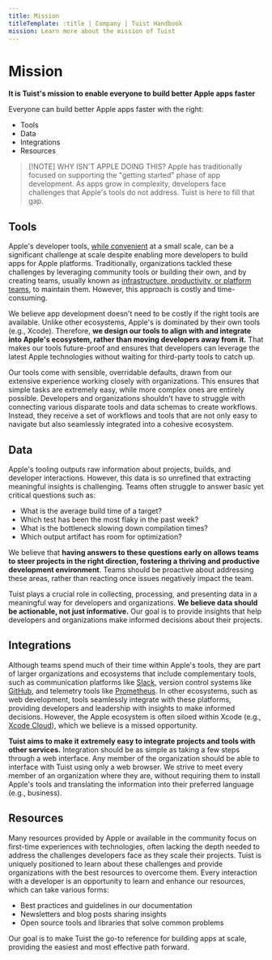 ```yaml
---
title: Mission
titleTemplate: :title | Company | Tuist Handbook
mission: Learn more about the mission of Tuist
---
```


# Mission

**It is Tuist's mission to enable everyone to build better Apple apps faster**

Everyone can build better Apple apps faster with the right:

- Tools
- Data
- Integrations
- Resources

> [!NOTE] WHY ISN'T APPLE DOING THIS?
> Apple has traditionally focused on supporting the "getting started" phase of app development. As apps grow in complexity, developers face challenges that Apple's tools do not address. Tuist is here to fill that gap.

## Tools

Apple's developer tools, [while convenient](https://docs.tuist.io/guide/introduction/cost-of-convenience.html) at a small scale, can be a significant challenge at scale despite enabling more developers to build apps for Apple platforms. Traditionally, organizations tackled these challenges by leveraging community tools or building their own, and by creating teams, usually known as [infrastructure, productivity, or platform teams](https://blog.pragmaticengineer.com/platform-teams/), to maintain them. However, this approach is costly and time-consuming.

We believe app development doesn't need to be costly if the right tools are available. Unlike other ecosystems, Apple's is dominated by their own tools (e.g., Xcode). Therefore, **we design our tools to align with and integrate into Apple's ecosystem, rather than moving developers away from it.** That makes our tools future-proof and ensures that developers can leverage the latest Apple technologies without waiting for third-party tools to catch up.

Our tools come with sensible, overridable defaults, drawn from our extensive experience working closely with organizations. This ensures that simple tasks are extremely easy, while more complex ones are entirely possible. Developers and organizations shouldn't have to struggle with connecting various disparate tools and data schemas to create workflows. Instead, they receive a set of workflows and tools that are not only easy to navigate but also seamlessly integrated into a cohesive ecosystem.

## Data

Apple's tooling outputs raw information about projects, builds, and developer interactions. However, this data is so unrefined that extracting meaningful insights is challenging. Teams often struggle to answer basic yet critical questions such as:

- What is the average build time of a target?
- Which test has been the most flaky in the past week?
- What is the bottleneck slowing down compilation times?
- Which output artifact has room for optimization?

We believe that **having answers to these questions early on allows teams to steer projects in the right direction, fostering a thriving and productive development environment**. Teams should be proactive about addressing these areas, rather than reacting once issues negatively impact the team.

Tuist plays a crucial role in collecting, processing, and presenting data in a meaningful way for developers and organizations. **We believe data should be actionable, not just informative.** Our goal is to provide insights that help developers and organizations make informed decisions about their projects.

## Integrations

Although teams spend much of their time within Apple's tools, they are part of larger organizations and ecosystems that include complementary tools, such as communication platforms like [Slack](https://slack.com/), version control systems like [GitHub](https://github.com), and telemetry tools like [Prometheus](https://prometheus.io/). In other ecosystems, such as web development, tools seamlessly integrate with these platforms, providing developers and leadership with insights to make informed decisions. However, the Apple ecosystem is often siloed within Xcode (e.g., [Xcode Cloud](https://developer.apple.com/xcode-cloud/)), which we believe is a missed opportunity.

**Tuist aims to make it extremely easy to integrate projects and tools with other services.** Integration should be as simple as taking a few steps through a web interface. Any member of the organization should be able to interface with Tuist using only a web browser. We strive to meet every member of an organization where they are, without requiring them to install Apple's tools and translating the information into their preferred language (e.g., business).

## Resources

Many resources provided by Apple or available in the community focus on first-time experiences with technologies, often lacking the depth needed to address the challenges developers face as they scale their projects. Tuist is uniquely positioned to learn about these challenges and provide organizations with the best resources to overcome them. Every interaction with a developer is an opportunity to learn and enhance our resources, which can take various forms:

- Best practices and guidelines in our documentation
- Newsletters and blog posts sharing insights
- Open source tools and libraries that solve common problems

Our goal is to make Tuist the go-to reference for building apps at scale, providing the easiest and most effective path forward.
